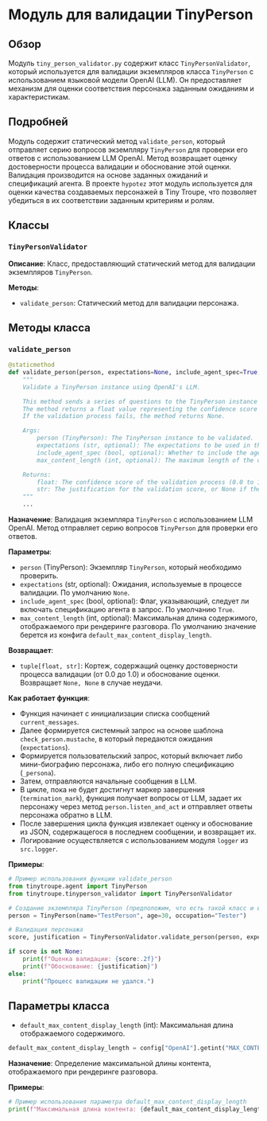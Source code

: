 # Модуль для валидации TinyPerson

## Обзор

Модуль `tiny_person_validator.py` содержит класс `TinyPersonValidator`, который используется для валидации экземпляров класса `TinyPerson` с использованием языковой модели OpenAI (LLM). Он предоставляет механизм для оценки соответствия персонажа заданным ожиданиям и характеристикам.

## Подробней

Модуль содержит статический метод `validate_person`, который отправляет серию вопросов экземпляру `TinyPerson` для проверки его ответов с использованием LLM OpenAI. Метод возвращает оценку достоверности процесса валидации и обоснование этой оценки. Валидация производится на основе заданных ожиданий и спецификаций агента.
В проекте `hypotez` этот модуль используется для оценки качества создаваемых персонажей в Tiny Troupe, что позволяет убедиться в их соответствии заданным критериям и ролям.

## Классы

### `TinyPersonValidator`

**Описание**: Класс, предоставляющий статический метод для валидации экземпляров `TinyPerson`.

**Методы**:

- `validate_person`: Статический метод для валидации персонажа.

## Методы класса

### `validate_person`

```python
@staticmethod
def validate_person(person, expectations=None, include_agent_spec=True, max_content_length=default_max_content_display_length) -> tuple[float, str]:
    """
    Validate a TinyPerson instance using OpenAI's LLM.

    This method sends a series of questions to the TinyPerson instance to validate its responses using OpenAI's LLM.
    The method returns a float value representing the confidence score of the validation process.
    If the validation process fails, the method returns None.

    Args:
        person (TinyPerson): The TinyPerson instance to be validated.
        expectations (str, optional): The expectations to be used in the validation process. Defaults to None.
        include_agent_spec (bool, optional): Whether to include the agent specification in the prompt. Defaults to False.
        max_content_length (int, optional): The maximum length of the content to be displayed when rendering the conversation.

    Returns:
        float: The confidence score of the validation process (0.0 to 1.0), or None if the validation process fails.
        str: The justification for the validation score, or None if the validation process fails.
    """
    ...
```

**Назначение**: Валидация экземпляра `TinyPerson` с использованием LLM OpenAI. Метод отправляет серию вопросов `TinyPerson` для проверки его ответов.

**Параметры**:

- `person` (TinyPerson): Экземпляр `TinyPerson`, который необходимо проверить.
- `expectations` (str, optional): Ожидания, используемые в процессе валидации. По умолчанию `None`.
- `include_agent_spec` (bool, optional): Флаг, указывающий, следует ли включать спецификацию агента в запрос. По умолчанию `True`.
- `max_content_length` (int, optional): Максимальная длина содержимого, отображаемого при рендеринге разговора. По умолчанию значение берется из конфига `default_max_content_display_length`.

**Возвращает**:

- `tuple[float, str]`: Кортеж, содержащий оценку достоверности процесса валидации (от 0.0 до 1.0) и обоснование оценки. Возвращает `None, None` в случае неудачи.

**Как работает функция**:
- Функция начинает с инициализации списка сообщений `current_messages`.
- Далее формируется системный запрос на основе шаблона `check_person.mustache`, в который передаются ожидания (`expectations`).
- Формируется пользовательский запрос, который включает либо мини-биографию персонажа, либо его полную спецификацию (`_persona`).
- Затем, отправляются начальные сообщения в LLM.
- В цикле, пока не будет достигнут маркер завершения (`termination_mark`), функция получает вопросы от LLM, задает их персонажу через метод `person.listen_and_act` и отправляет ответы персонажа обратно в LLM.
- После завершения цикла функция извлекает оценку и обоснование из JSON, содержащегося в последнем сообщении, и возвращает их.
- Логирование осуществляется с использованием модуля `logger` из `src.logger`.

**Примеры**:

```python
# Пример использования функции validate_person
from tinytroupe.agent import TinyPerson
from tinytroupe.tinyperson_validator import TinyPersonValidator

# Создание экземпляра TinyPerson (предположим, что есть такой класс и инициализация)
person = TinyPerson(name="TestPerson", age=30, occupation="Tester")

# Валидация персонажа
score, justification = TinyPersonValidator.validate_person(person, expectations="Ожидается, что персонаж будет честным и открытым.")

if score is not None:
    print(f"Оценка валидации: {score:.2f}")
    print(f"Обоснование: {justification}")
else:
    print("Процесс валидации не удался.")
```

## Параметры класса

- `default_max_content_display_length` (int): Максимальная длина отображаемого содержимого.

```python
default_max_content_display_length = config["OpenAI"].getint("MAX_CONTENT_DISPLAY_LENGTH", 1024)
```

**Назначение**: Определение максимальной длины контента, отображаемого при рендеринге разговора.

**Примеры**:

```python
# Пример использования параметра default_max_content_display_length
print(f"Максимальная длина контента: {default_max_content_display_length}")